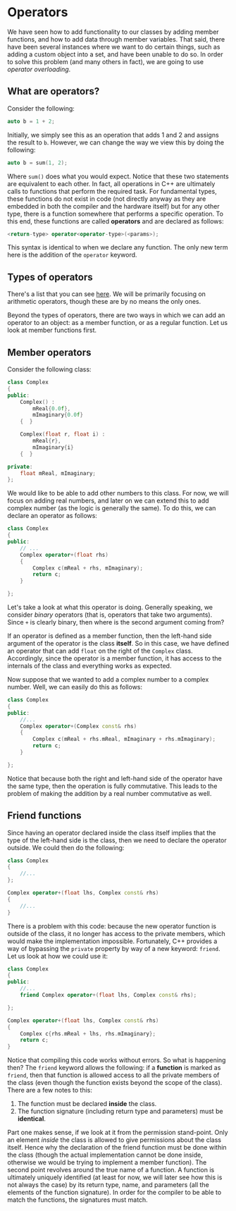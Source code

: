 # Operators
We have seen how to add functionality to our classes by adding member functions,
and how to add data through member variables. That said, there have been several
instances where we want to do certain things, such as adding a custom object
into a set, and have been unable to do so. In order to solve this problem (and
many others in fact), we are going to use *operator overloading*.

## What are operators?
Consider the following:

```c++
auto b = 1 + 2;
```

Initially, we simply see this as an operation that adds 1 and 2 and assigns the
result to `b`. However, we can change the way we view this by doing the
following:

```c++
auto b = sum(1, 2);
```

Where `sum()` does what you would expect. Notice that these two statements are
equivalent to each other. In fact, all operations in C++ are ultimately calls to
functions that perform the required task. For fundamental types, these functions
do not exist in code (not directly anyway as they are embedded in both the
compiler and the hardware itself) but for any other type, there is a function
somewhere that performs a specific operation. To this end, these functions are
called **operators** and are declared as follows:

```c++
<return-type> operator<operator-type>(<params>);
```

This syntax is identical to when we declare any function. The only new term here
is the addition of the `operator` keyword.

## Types of operators
There's a list that you can see
[here](https://en.cppreference.com/w/cpp/language/expressions). We will be
primarily focusing on arithmetic operators, though these are by no means the
only ones. 

Beyond the types of operators, there are two ways in which we can add an
operator to an object: as a member function, or as a regular function. Let us
look at member functions first.

## Member operators
Consider the following class:

```c++
class Complex
{
public:
    Complex() :
        mReal{0.0f},
        mImaginary{0.0f}
    {  }

    Complex(float r, float i) : 
        mReal{r},
        mImaginary{i}
    {  }

private:
    float mReal, mImaginary;
};
```

We would like to be able to add other numbers to this class. For now, we will
focus on adding real numbers, and later on we can extend this to add complex
number (as the logic is generally the same). To do this, we can declare an
operator as follows:

```c++
class Complex
{
public:
    // ...
    Complex operator+(float rhs)
    {
        Complex c(mReal + rhs, mImaginary);
        return c;
    }

};
```

Let's take a look at what this operator is doing. Generally speaking, we
consider *binary* operators (that is, operators that take two arguments). Since
`+` is clearly binary, then where is the second argument coming from?

If an operator is defined as a member function, then the left-hand side argument
of the operator is the class **itself**. So in this case, we have defined an
operator that can add `float` on the right of the `Complex` class. Accordingly,
since the operator is a member function, it has access to the internals of the
class and everything works as expected. 

Now suppose that we wanted to add a complex number to a complex number. Well, we
can easily do this as follows:

```c++
class Complex
{
public:
    //...
    Complex operator+(Complex const& rhs)
    {
        Complex c(mReal + rhs.mReal, mImaginary + rhs.mImaginary);
        return c;
    }

};
```

Notice that because both the right and left-hand side of the operator have the
same type, then the operation is fully commutative. This leads to the problem of
making the addition by a real number commutative as well.

## Friend functions
Since having an operator declared inside the class itself implies that the type
of the left-hand side is the class, then we need to declare the operator
outside. We could then do the following:

```c++
class Complex
{
    //...
};

Complex operator+(float lhs, Complex const& rhs)
{
    //...
}
```

There is a problem with this code: because the new operator function is outside
of the class, it no longer has access to the private members, which would make
the implementation impossible. Fortunately, C++ provides a way of bypassing the
`private` property by way of a new keyword: `friend`. Let us look at how we
could use it:

```c++
class Complex
{
public:
    //...
    friend Complex operator+(float lhs, Complex const& rhs);

};

Complex operator+(float lhs, Complex const& rhs)
{
    Complex c{rhs.mReal + lhs, rhs.mImaginary};
    return c;
}
```

Notice that compiling this code works without errors. So what is happening then?
The `friend` keyword allows the following: if a **function** is marked as
`friend`, then that function is allowed access to all the private members of the
class (even though the function exists beyond the scope of the class). There are
a few notes to this:

1. The function must be declared **inside** the class.
2. The function signature (including return type and parameters) must be
   **identical**.

Part one makes sense, if we look at it from the permission stand-point. Only an
element *inside* the class is allowed to give permissions about the class
itself. Hence why the declaration of the friend function must be done within the
class (though the actual implementation cannot be done inside, otherwise we
would be trying to implement a member function). The second point revolves
around the true name of a function. A function is ultimately uniquely identified
(at least for now, we will later see how this is not always the case) by its
return type, name, and parameters (all the elements of the function signature).
In order for the compiler to be able to match the functions, the signatures must
match.
